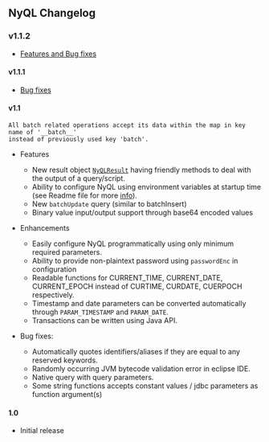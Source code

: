## NyQL Changelog

### v1.1.2
 * [Features and Bug fixes](https://github.com/VirtusaPolarisGTO/NyQL/issues?q=is%3Aissue+milestone%3Av1.1.2+is%3Aclosed)

#### v1.1.1
 
 * [Bug fixes](https://github.com/VirtusaPolarisGTO/NyQL/issues?q=is%3Aissue+milestone%3Av1.1.1+is%3Aclosed)


#### v1.1
    All batch related operations accept its data within the map in key name of '__batch__'
    instead of previously used key 'batch'.

  * Features
    * New result object [`NyQLResult`](docs/nyresult.md) having friendly methods to deal with the output of a query/script.
    * Ability to configure NyQL using environment variables at startup time (see Readme file for more [info](README.md#configuration-values-as-runtime-properties)).
    * New `batchUpdate` query (similar to batchInsert)
    * Binary value input/output support through base64 encoded values
    
  * Enhancements
    * Easily configure NyQL programmatically using only minimum required parameters.
    * Ability to provide non-plaintext password using `passwordEnc` in configuration
    * Readable functions for CURRENT_TIME, CURRENT_DATE, CURRENT_EPOCH instead of CURTIME, CURDATE, CUERPOCH respectively.
    * Timestamp and date parameters can be converted automatically through `PARAM_TIMESTAMP` and `PARAM_DATE`.  
    * Transactions can be written using Java API.
      
  * Bug fixes:
    * Automatically quotes identifiers/aliases if they are equal to any reserved keywords.
    * Randomly occurring JVM bytecode validation error in eclipse IDE.
    * Native query with query parameters.
    * Some string functions accepts constant values / jdbc parameters as function argument(s)
    
#### 1.0
  * Initial release